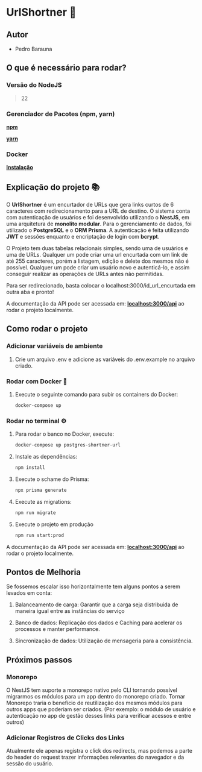 # UrlShortner 🚀

## Autor

- Pedro Barauna

## O que é necessário para rodar?

### Versão do NodeJS

> 22

### Gerenciador de Pacotes (npm, yarn)

**[npm](https://docs.npmjs.com/downloading-and-installing-node-js-and-npm)**

**[yarn](https://classic.yarnpkg.com/lang/en/docs/install/#windows-stablem)**

### Docker

**[Instalação](https://www.docker.com/products/docker-desktop/)**

## Explicação do projeto 📚

O **UrlShortner** é um encurtador de URLs que gera links curtos de 6 caracteres com redirecionamento para a URL de destino. O sistema conta com autenticação de usuários e foi desenvolvido utilizando o **NestJS**, em uma arquitetura de **monolito modular**. Para o gerenciamento de dados, foi utilizado o **PostgreSQL** e o **ORM Prisma**.
A autenticação é feita utilizando **JWT** e sessões enquanto e encriptação de login com **bcrypt**.

O Projeto tem duas tabelas relacionais simples, sendo uma de usuários e uma de URLs. Qualquer um pode criar uma url encurtada com um link de até 255 caracteres, porém a listagem, edição e delete dos mesmos não é possível. Qualquer um pode criar um usuário novo e autenticá-lo, e assim conseguir realizar as operações de URLs antes não permitidas.

Para ser redirecionado, basta colocar o localhost:3000/id_url_encurtada em outra aba e pronto!

A documentação da API pode ser acessada em: **[localhost:3000/api](http://localhost:3000/api)** ao rodar o projeto localmente.

## Como rodar o projeto

### Adicionar variáveis de ambiente

1. Crie um arquivo .env e adicione as variáveis do .env.example no arquivo criado.

### Rodar com Docker 🐳

1. Execute o seguinte comando para subir os containers do Docker:

   ```bash
   docker-compose up
   ```

### Rodar no terminal ⚙️

1. Para rodar o banco no Docker, execute:

   ```bash
   docker-compose up postgres-shortner-url
   ```

2. Instale as dependências:

   ```bash
   npm install
   ```

3. Execute o schame do Prisma:

   ```bash
   npx prisma generate
   ```

4. Execute as migrations:

   ```bash
   npm run migrate
   ```

5. Execute o projeto em produção

   ```bash
   npm run start:prod
   ```

A documentação da API pode ser acessada em: **[localhost:3000/api](http://localhost:3000/api)** ao rodar o projeto localmente.

## Pontos de Melhoria

Se fossemos escalar isso horizontalmente tem alguns pontos a serem levados em conta:

1. Balanceamento de carga: Garantir que a carga seja distribuida de maneira igual entre as instâncias do serviço

2. Banco de dados: Replicação dos dados e Caching para acelerar os processos e manter performance.

3. Sincronização de dados: Utilização de mensageria para a consistência.

## Próximos passos

### Monorepo

O NestJS tem suporte a monorepo nativo pelo CLI tornando possível migrarmos os módulos para um app dentro do monorepo criado.
Tornar Monorepo traria o benefício de reutilização dos mesmos módulos para outros apps que poderiam ser criados. (Por exemplo: o módulo de usuário e autenticação no app de gestão desses links para verificar acessos e entre outros)

### Adicionar Registros de Clicks dos Links

Atualmente ele apenas registra o click dos redirects, mas podemos a parte do header do request trazer informações relevantes do navegador e da sessão do usuário.
